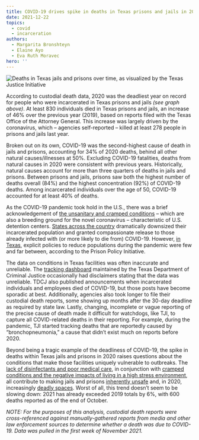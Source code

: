 ```yaml
---
title: COVID-19 drives spike in deaths in Texas prisons and jails in 2020
date: 2021-12-22
topics:
  - covid
  - incarceration
authors:
  - Margarita Bronshteyn
  - Elaine Ayo
  - Eva Ruth Moravec
hero: ''
---
```


![Deaths in Texas jails and prisons over time, as visualized by the Texas Justice Initiative](https://res.cloudinary.com/texas-justice-initiative/image/upload/v1640046767/Screen_Shot_2021-12-20_at_6.12.48_PM_iv1v5s.png 'Deaths in Texas jails and prisons over time, as visualized by the Texas Justice Initiative')

According to custodial death data, 2020 was the deadliest year on record for people who were incarcerated in Texas prisons and jails _(see graph above)_. At least 830 individuals died in Texas prisons and jails, an increase of 46% over the previous year (2019), based on reports filed with the Texas Office of the Attorney General. This increase was largely driven by the coronavirus, which – agencies self-reported – killed at least 278 people in prisons and jails last year.

Broken out on its own, COVID-19 was the second-highest cause of death in jails and prisons, accounting for 34% of 2020 deaths, behind all other natural causes/illnesses at 50%. Excluding COVID-19 fatalities, deaths from natural causes in 2020 were consistent with previous years. Historically, natural causes account for more than three quarters of deaths in jails and prisons. Between prisons and jails, prisons saw both the highest number of deaths overall (84%) and the highest concentration (92%) of COVID-19 deaths. Among incarcerated individuals over the age of 50, COVID-19 accounted for at least 40% of deaths.

As the COVID-19 pandemic took hold in the U.S., there was a brief acknowledgement of [the unsanitary and cramped conditions](https://www.cnn.com/2020/03/31/politics/inmates-sue-coronavirus-jails/index.html.) – which are also a breeding ground for the novel coronavirus – characteristic of U.S. detention centers. [States across the country](https://www.prisonpolicy.org/virus/virusresponse.html) dramatically downsized their incarcerated population and granted compassionate release to those already infected with (or more likely to die from) COVID-19. However, [in Texas](https://www.prisonpolicy.org/virus/virusresponse.html), explicit policies to reduce populations during the pandemic were few and far between, according to the Prison Policy Initiative.

The data on conditions in Texas facilities was often inaccurate and unreliable. The [tracking dashboard](https://www.tdcj.texas.gov/covid-19/mac_dashboard.html) maintained by the Texas Department of Criminal Justice occasionally had disclaimers stating that the data was unreliable. TDCJ also published announcements when incarcerated individuals and employees died of COVID-19, but those posts have become sporadic at best. Additionally, agencies also took longer to file their custodial death reports, some showing up months after the 30-day deadline as required by state law. Lastly, changing, incomplete or vague reporting of the precise cause of death made it difficult for watchdogs, like TJI, to capture all COVID-related deaths in their reporting. For example, during the pandemic, TJI started tracking deaths that are reportedly caused by “bronchopneumonia,” a cause that didn’t exist much on reports before 2020.

Beyond being a tragic example of the deadliness of COVID-19, the spike in deaths within Texas jails and prisons in 2020 raises questions about the conditions that make those facilities uniquely vulnerable to outbreaks. The [lack of disinfectants and poor medical care](https://www.cnn.com/2020/03/31/politics/inmates-sue-coronavirus-jails/index.html.), in conjunction with [cramped conditions and the negative impacts of living in a high stress environment](https://theconversation.com/how-mass-incarceration-harms-u-s-health-in-5-charts-90674), all contribute to making jails and prisons [inherently unsafe](https://www.nap.edu/catalog/18372/health-and-incarceration-a-workshop-summary) and, in 2020, increasingly [deadly spaces](https://www.themarshallproject.org/2020/12/18/1-in-5-prisoners-in-the-u-s-has-had-covid-19). Worst of all, this trend doesn’t seem to be slowing down: 2021 has already exceeded 2019 totals by 6%, with 600 deaths reported as of the end of October.

_NOTE: For the purposes of this analysis, custodial death reports were cross-referenced against manually-gathered reports from media and other law enforcement sources to determine whether a death was due to COVID-19. Data was pulled in the first week of November 2021._

